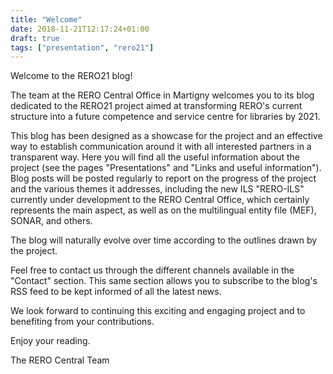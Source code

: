 ```yaml
---
title: "Welcome"
date: 2018-11-21T12:17:24+01:00
draft: true
tags: ["presentation", "rero21"]
---
```

Welcome to the RERO21 blog!

The team at the RERO Central Office in Martigny welcomes you to its blog dedicated to the RERO21 project aimed at transforming RERO's current structure into a future competence and service centre for libraries by 2021.

This blog has been designed as a showcase for the project and an effective way to establish communication around it with all interested partners in a transparent way.
Here you will find all the useful information about the project (see the pages "Presentations" and "Links and useful information").
Blog posts will be posted regularly to report on the progress of the project and the various themes it addresses, including the new ILS "RERO-ILS" currently under development
to the RERO Central Office, which certainly represents the main aspect, as well as on the multilingual entity file (MEF), SONAR, and others.

The blog will naturally evolve over time according to the outlines drawn by the project.

Feel free to contact us through the different channels available in the "Contact" section.
This same section allows you to subscribe to the blog's RSS feed to be kept informed of all the latest news.

We look forward to continuing this exciting and engaging project and to benefiting from your contributions.

Enjoy your reading.

The RERO Central Team
